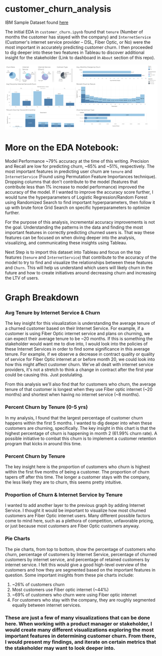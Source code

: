 # customer_churn_analysis

IBM Sample Dataset found [here](https://www.kaggle.com/blastchar/telco-customer-churn)

The initial EDA in `customer_churn.ipynb` found that `tenure` (Number of months the customer has stayed with the company) and `InternetService` (Customer's internet service provider – DSL, Fiber Optic, or No) were the most important in accurately predicting customer churn. I then proceeded to dig deeper into these two features in Tableau to discover additional insight for the stakeholder (Link to dashboard in `About` section of this repo).

![Dashboard](/assets/customer_churn_analysis.png?raw=true "Dashboard")

# More on the EDA Notebook:
Model Performance ~79% accuracy at the time of this writing. Precision and Recall are low for predicting churn, ~65% and ~51%, respectively. The most important features in predicting user churn are `tenure` and `InternetService` (Found using Permutation Feature Importances technique). Dropping columns that don't contribute to the model (features that contribute less than 1% increase to model performance) improved the accuracy of the model. If I wanted to improve the accuracy score further, I would tune the hyperparameters of Logistic Regression/Random Forest using Randomized Search to find important hyperparameters, then follow it up with brute force Grid Search on specific hyperparameters to optimize further.

For the purpose of this analysis, incremental accuracy improvements is not the goal. Understanding the patterns in the data and finding the most important features in correctly predicting churned users is. That way these features can be focused on when diving deeper into the analysis, visualizing, and communicating these insights using Tableau.

Next Step is to import this dataset into Tableau and focus on the top features (`tenure` and `InternetService`) that contribute to the accuracy of the model to try to find and visualize the relationships between these features and `Churn`. This will help us understand which users will likely churn in the future and how to create initiatives around decreasing churn and increasing the LTV of users.

# Graph Breakdown

### Avg Tenure by Internet Service & Churn
The key insight for this visualization is understanding the average tenure of a churned customer based on their Internet Service. For example, if a customer is using Fiber Optic internet service and plans on churning, we can expect their average tenure to be ~20 months. If this is something the stakeholder would want me to dive into, I would look into the policies of these Internet Services in order to find some significance in this average tenure. For example, if we observe a decrease in contract quality or quality of service for Fiber Optic internet at or before month 20, we could look into how this might affect customer churn. We've all dealt with internet service providers, it's not a stretch to think a change in contract after the first year could be causing this. Just postulating.

From this analysis we'll also find that for customers who churn, the average tenure of that customer is longest when they use Fiber optic internet (~20 months) and shortest when having no internet service (~8 months). 

### Percent Churn by Tenure (0-5 yrs)
In my analysis, I found that the largest percentage of customer churn happens within the first 5 months. I wanted to dig deeper into when these customers are churning, specifically. The key insight in this chart is that the highest percentage of churn is happening in month 2 (61.99% churn rate). A possible initiative to combat this churn is to implement a customer retention program that kicks in around this time. 

### Percent Churn by Tenure
The key insight here is the proportion of customers who churn is highest within the first five months of being a customer. The proportion of churn tapers off after this time. The longer a customer stays with the company, the less likely they are to churn, this seems pretty intuitive.

### Proportion of Churn & Internet Service by Tenure
I wanted to add another layer to the previous graph by adding Internet Service. I thought it would be important to visualize how most churned customers are Fiber Optic internet users. Many different possible factors come to mind here, such as a plethora of competition, unfavorable pricing, or just because most customers are Fiber Optic customers anyway. 

### Pie Charts
The pie charts, from top to bottom, show the percentage of customers who churn, percentage of customers by Internet Service, percentage of churned customers by internet service, and percentage of retained customers by internet service. I felt this would give a good high-level overview of the customers and how they are segmented based on the important features in question. Some important insights from these pie charts include:

1. ~26% of customers churn
2. Most customers use Fiber optic internet (~44%)
3. ~69% of customers who churn were using Fiber optic internet
4. For customers who stay with the company, they are roughly segmented equally between internet services.

### These are just a few of many visualizations that can be done here. When working with a product manager or stakeholder, I would create many different visualizations exploring the most important features in determining customer churn. From there, I would present my findings, and iterate on certain metrics that the stakeholder may want to look deeper into. 

